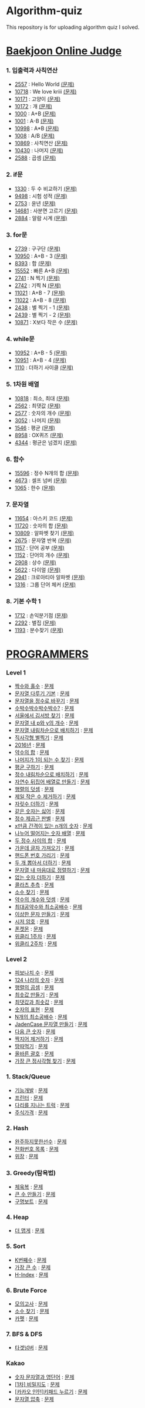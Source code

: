 # Algorithm-quiz
This repository is for uploading algorithm quiz I solved.

# [Baekjoon Online Judge](https://www.acmicpc.net)
### 1. 입출력과 사칙연산
   * [2557](https://github.com/KangJuHyeon/Algorithm-quiz/blob/master/baekjoon/2557.py) : Hello World [(문제)](https://www.acmicpc.net/problem/2557)
   * [10718](https://github.com/KangJuHyeon/Algorithm-quiz/blob/master/baekjoon/10718.py) : We love kriii [(문제)](https://www.acmicpc.net/problem/10718)
   * [10171](https://github.com/KangJuHyeon/Algorithm-quiz/blob/master/baekjoon/10171.py) : 고양이 [(문제)](https://www.acmicpc.net/problem/10171)
   * [10172](https://github.com/KangJuHyeon/Algorithm-quiz/blob/master/baekjoon/10172.py) : 개 [(문제)](https://www.acmicpc.net/problem/10172)
   * [1000](https://github.com/KangJuHyeon/Algorithm-quiz/blob/master/baekjoon/1000.py) : A+B [(문제)](https://www.acmicpc.net/problem/1000)
   * [1001](https://github.com/KangJuHyeon/Algorithm-quiz/blob/master/baekjoon/1001.py) : A-B [(문제)](https://www.acmicpc.net/problem/1001)
   * [10998](https://github.com/KangJuHyeon/Algorithm-quiz/blob/master/baekjoon/10998.py) : A*B [(문제)](https://www.acmicpc.net/problem/10998)
   * [1008](https://github.com/KangJuHyeon/Algorithm-quiz/blob/master/baekjoon/1008.py) : A/B [(문제)](https://www.acmicpc.net/problem/1008)
   * [10869](https://github.com/KangJuHyeon/Algorithm-quiz/blob/master/baekjoon/10869.py) : 사칙연산 [(문제)](https://www.acmicpc.net/problem/10869)
   * [10430](https://github.com/KangJuHyeon/Algorithm-quiz/blob/master/baekjoon/10430.py) : 나머지 [(문제)](https://www.acmicpc.net/problem/10430)
   * [2588](https://github.com/KangJuHyeon/Algorithm-quiz/blob/master/baekjoon/2588.py) : 곱셈 [(문제)](https://www.acmicpc.net/problem/2588)
### 2. if문
   * [1330](https://github.com/KangJuHyeon/Algorithm-quiz/blob/master/baekjoon/1330.py) : 두 수 비교하기 [(문제)](https://www.acmicpc.net/problem/1330)
   * [9498](https://github.com/KangJuHyeon/Algorithm-quiz/blob/master/baekjoon/9498.py) : 시험 성적 [(문제)](https://www.acmicpc.net/problem/9498)
   * [2753](https://github.com/KangJuHyeon/Algorithm-quiz/blob/master/baekjoon/2753.py) : 윤년 [(문제)](https://www.acmicpc.net/problem/2753)
   * [14681](https://github.com/KangJuHyeon/Algorithm-quiz/blob/master/baekjoon/14681.py) : 사분면 고르기 [(문제)](https://www.acmicpc.net/problem/14681)
   * [2884](https://github.com/KangJuHyeon/Algorithm-quiz/blob/master/baekjoon/2884.py) : 알람 시계 [(문제)](https://www.acmicpc.net/problem/2884)
### 3. for문
   * [2739](https://github.com/KangJuHyeon/Algorithm-quiz/blob/master/baekjoon/2739.py) : 구구단 [(문제)](https://www.acmicpc.net/problem/2739)
   * [10950](https://github.com/KangJuHyeon/Algorithm-quiz/blob/master/baekjoon/10950.py) : A+B - 3 [(문제)](https://www.acmicpc.net/problem/10950)
   * [8393](https://github.com/KangJuHyeon/Algorithm-quiz/blob/master/baekjoon/8393.py) : 합 [(문제)](https://www.acmicpc.net/problem/8393)
   * [15552](https://github.com/KangJuHyeon/Algorithm-quiz/blob/master/baekjoon/15552.py) : 빠른 A+B [(문제)](https://www.acmicpc.net/problem/15552)
   * [2741](https://github.com/KangJuHyeon/Algorithm-quiz/blob/master/baekjoon/2741.py) : N 찍기 [(문제)](https://www.acmicpc.net/problem/2741)
   * [2742](https://github.com/KangJuHyeon/Algorithm-quiz/blob/master/baekjoon/2742.py) : 기찍 N [(문제)](https://www.acmicpc.net/problem/2742)
   * [11021](https://github.com/KangJuHyeon/Algorithm-quiz/blob/master/baekjoon/11021.py) : A+B - 7 [(문제)](https://www.acmicpc.net/problem/11021)
   * [11022](https://github.com/KangJuHyeon/Algorithm-quiz/blob/master/baekjoon/11022.py) : A+B - 8 [(문제)](https://www.acmicpc.net/problem/11022)
   * [2438](https://github.com/KangJuHyeon/Algorithm-quiz/blob/master/baekjoon/2438.py) : 별 찍기 - 1 [(문제)](https://www.acmicpc.net/problem/2438)
   * [2439](https://github.com/KangJuHyeon/Algorithm-quiz/blob/master/baekjoon/2439.py) : 별 찍기 - 2 [(문제)](https://www.acmicpc.net/problem/2439)
   * [10871](https://github.com/KangJuHyeon/Algorithm-quiz/blob/master/baekjoon/10871.py) : X보다 작은 수 [(문제)](https://www.acmicpc.net/problem/10871)
### 4. while문
   * [10952](https://github.com/KangJuHyeon/Algorithm-quiz/blob/master/baekjoon/10952.py) : A+B - 5 [(문제)](https://www.acmicpc.net/problem/10952)
   * [10951](https://github.com/KangJuHyeon/Algorithm-quiz/blob/master/baekjoon/10951.py) : A+B - 4 [(문제)](https://www.acmicpc.net/problem/10951)
   * [1110](https://github.com/KangJuHyeon/Algorithm-quiz/blob/master/baekjoon/1110.py) : 더하기 사이클 [(문제)](https://www.acmicpc.net/problem/1110)
### 5. 1차원 배열
   * [10818](https://github.com/KangJuHyeon/Algorithm-quiz/blob/master/baekjoon/10818.py) : 최소, 최대 [(문제)](https://www.acmicpc.net/problem/10818)
   * [2562](https://github.com/KangJuHyeon/Algorithm-quiz/blob/master/baekjoon/2562.py) : 최댓값 [(문제)](https://www.acmicpc.net/problem/2562)
   * [2577](https://github.com/KangJuHyeon/Algorithm-quiz/blob/master/baekjoon/2577.py) : 숫자의 개수 [(문제)](https://www.acmicpc.net/problem/2577)
   * [3052](https://github.com/KangJuHyeon/Algorithm-quiz/blob/master/baekjoon/3052.py) : 나머지 [(문제)](https://www.acmicpc.net/problem/3052)
   * [1546](https://github.com/KangJuHyeon/Algorithm-quiz/blob/master/baekjoon/1546.py) : 평균 [(문제)](https://www.acmicpc.net/problem/1546)
   * [8958](https://github.com/KangJuHyeon/Algorithm-quiz/blob/master/baekjoon/8958.py) : OX퀴즈 [(문제)](https://www.acmicpc.net/problem/8958)
   * [4344](https://github.com/KangJuHyeon/Algorithm-quiz/blob/master/baekjoon/4344.py) : 평균은 넘겠지 [(문제)](https://www.acmicpc.net/problem/4344)
### 6. 함수
   * [15596](https://github.com/KangJuHyeon/Algorithm-quiz/blob/master/baekjoon/15596.py) : 정수 N개의 합 [(문제)](https://www.acmicpc.net/problem/15596)
   * [4673](https://github.com/KangJuHyeon/Algorithm-quiz/blob/master/baekjoon/4673.py) : 셀프 넘버 [(문제)](https://www.acmicpc.net/problem/4673)
   * [1065](https://github.com/KangJuHyeon/Algorithm-quiz/blob/master/baekjoon/1065.py) : 한수 [(문제)](https://www.acmicpc.net/problem/1065)
### 7. 문자열
   * [11654](https://github.com/KangJuHyeon/Algorithm-quiz/blob/master/baekjoon/11654.py) : 아스키 코드 [(문제)](https://www.acmicpc.net/problem/11654)
   * [11720](https://github.com/KangJuHyeon/Algorithm-quiz/blob/master/baekjoon/11720.py) : 숫자의 합 [(문제)](https://www.acmicpc.net/problem/11720)
   * [10809](https://github.com/KangJuHyeon/Algorithm-quiz/blob/master/baekjoon/10809.py) : 알파벳 찾기 [(문제)](https://www.acmicpc.net/problem/10809)
   * [2675](https://github.com/KangJuHyeon/Algorithm-quiz/blob/master/baekjoon/2675.py) : 문자열 반복 [(문제)](https://www.acmicpc.net/problem/2675)
   * [1157](https://github.com/KangJuHyeon/Algorithm-quiz/blob/master/baekjoon/1157.py) : 단어 공부 [(문제)](https://www.acmicpc.net/problem/1157)
   * [1152](https://github.com/KangJuHyeon/Algorithm-quiz/blob/master/baekjoon/1152.py) : 단어의 개수 [(문제)](https://www.acmicpc.net/problem/1152)
   * [2908](https://github.com/KangJuHyeon/Algorithm-quiz/blob/master/baekjoon/2908.py) : 상수 [(문제)](https://www.acmicpc.net/problem/2908)
   * [5622](https://github.com/KangJuHyeon/Algorithm-quiz/blob/master/baekjoon/5622.py) : 다이얼 [(문제)](https://www.acmicpc.net/problem/5622)
   * [2941](https://github.com/KangJuHyeon/Algorithm-quiz/blob/master/baekjoon/2941.py) : 크로아티아 알파벳 [(문제)](https://www.acmicpc.net/problem/2941)
   * [1316](https://github.com/KangJuHyeon/Algorithm-quiz/blob/master/baekjoon/1316.py) : 그룹 단어 체커 [(문제)](https://www.acmicpc.net/problem/1316)
### 8. 기본 수학 1
   * [1712](https://github.com/KangJuHyeon/Algorithm-quiz/blob/master/baekjoon/1712.py) : 손익분기점 [(문제)](https://www.acmicpc.net/problem/1712)
   * [2292](https://github.com/KangJuHyeon/Algorithm-quiz/blob/master/baekjoon/2292.py) : 벌집 [(문제)](https://www.acmicpc.net/problem/2292)
   * [1193](https://github.com/KangJuHyeon/Algorithm-quiz/blob/master/baekjoon/1193.py) : 분수찾기 [(문제)](https://www.acmicpc.net/problem/1193)
# [PROGRAMMERS](https://programmers.co.kr/learn/challenges?tab=algorithm_practice_kit, "Programmers Link")
### Level 1
   * [짝수와 홀수](https://github.com/KangJuHyeon/Algorithm-quiz/blob/master/programmers/12937.py "problem solving") : [문제](https://programmers.co.kr/learn/courses/30/lessons/12937, "Programmers Link")
   * [문자열 다루기 기본](https://github.com/KangJuHyeon/Algorithm-quiz/blob/master/programmers/12918.py "problem solving") : [문제](https://programmers.co.kr/learn/courses/30/lessons/12918, "Programmers Link")
   * [문자열을 정수로 바꾸기](https://github.com/KangJuHyeon/Algorithm-quiz/blob/master/programmers/12925.py "problem solving") : [문제](https://programmers.co.kr/learn/courses/30/lessons/12925, "Programmers Link")
   * [수박수박수박수박수?](https://github.com/KangJuHyeon/Algorithm-quiz/blob/master/programmers/12922.py "problem solving") : [문제](https://programmers.co.kr/learn/courses/30/lessons/12922, "Programmers Link")
   * [서울에서 김서방 찾기](https://github.com/KangJuHyeon/Algorithm-quiz/blob/master/programmers/12919.py "problem solving") : [문제](https://programmers.co.kr/learn/courses/30/lessons/12919, "Programmers Link")
   * [문자열 내 p와 y의 개수](https://github.com/KangJuHyeon/Algorithm-quiz/blob/master/programmers/12916.py "problem solving") : [문제](https://programmers.co.kr/learn/courses/30/lessons/12916, "Programmers Link")
   * [문자열 내림차순으로 배치하기](https://github.com/KangJuHyeon/Algorithm-quiz/blob/master/programmers/12917.py "problem solving") : [문제](https://programmers.co.kr/learn/courses/30/lessons/12917, "Programmers Link")
   * [직사각형 별찍기](https://github.com/KangJuHyeon/Algorithm-quiz/blob/master/programmers/12969.py "problem solving") : [문제](https://programmers.co.kr/learn/courses/30/lessons/12969, "Programmers Link")
   * [2016년](https://github.com/KangJuHyeon/Algorithm-quiz/blob/master/programmers/12901.py "problem solving") : [문제](https://programmers.co.kr/learn/courses/30/lessons/12901, "Programmers Link")
   * [약수의 합](https://github.com/KangJuHyeon/Algorithm-quiz/blob/master/programmers/12928.py "problem solving") : [문제](https://programmers.co.kr/learn/courses/30/lessons/12928, "Programmers Link")
   * [나머지가 1이 되는 수 찾기](https://github.com/KangJuHyeon/Algorithm-quiz/blob/master/programmers/87389.py "problem solving") : [문제](https://programmers.co.kr/learn/courses/30/lessons/87389, "Programmers Link")
   * [평균 구하기](https://github.com/KangJuHyeon/Algorithm-quiz/blob/master/programmers/12944.py "problem solving") : [문제](https://programmers.co.kr/learn/courses/30/lessons/12944, "Programmers Link")
   * [정수 내림차순으로 배치하기](https://github.com/KangJuHyeon/Algorithm-quiz/blob/master/programmers/12933.py "problem solving") : [문제](https://programmers.co.kr/learn/courses/30/lessons/12933, "Programmers Link")
   * [자연수 뒤집어 배열로 만들기](https://github.com/KangJuHyeon/Algorithm-quiz/blob/master/programmers/12932.py "problem solving") : [문제](https://programmers.co.kr/learn/courses/30/lessons/12932, "Programmers Link")
   * [행렬의 덧셈](https://github.com/KangJuHyeon/Algorithm-quiz/blob/master/programmers/12950.py "problem solving") : [문제](https://programmers.co.kr/learn/courses/30/lessons/12950, "Programmers Link")
   * [제일 작은 수 제거하기](https://github.com/KangJuHyeon/Algorithm-quiz/blob/master/programmers/12935.py "problem solving") : [문제](https://programmers.co.kr/learn/courses/30/lessons/12935, "Programmers Link")
   * [자릿수 더하기](https://github.com/KangJuHyeon/Algorithm-quiz/blob/master/programmers/12931.py "problem solving") : [문제](https://programmers.co.kr/learn/courses/30/lessons/12931, "Programmers Link")
   * [같은 숫자는 싫어](https://github.com/KangJuHyeon/Algorithm-quiz/blob/master/programmers/12906.py "problem solving") : [문제](https://programmers.co.kr/learn/courses/30/lessons/12906, "Programmers Link")
   * [정수 제곱근 판별](https://github.com/KangJuHyeon/Algorithm-quiz/blob/master/programmers/12934.py "problem solving") : [문제](https://programmers.co.kr/learn/courses/30/lessons/12934, "Programmers Link")
   * [x만큼 간격이 있는 n개의 숫자](https://github.com/KangJuHyeon/Algorithm-quiz/blob/master/programmers/12954.py "problem solving") : [문제](https://programmers.co.kr/learn/courses/30/lessons/12954, "Programmers Link")
   * [나누어 떨어지는 숫자 배열](https://github.com/KangJuHyeon/Algorithm-quiz/blob/master/programmers/12910.py "problem solving") : [문제](https://programmers.co.kr/learn/courses/30/lessons/12910, "Programmers Link")
   * [두 정수 사이의 합](https://github.com/KangJuHyeon/Algorithm-quiz/blob/master/programmers/12912.py "problem solving") : [문제](https://programmers.co.kr/learn/courses/30/lessons/12912, "Programmers Link")
   * [가운데 글자 가져오기](https://github.com/KangJuHyeon/Algorithm-quiz/blob/master/programmers/12903.py "problem solving") : [문제](https://programmers.co.kr/learn/courses/30/lessons/12903, "Programmers Link")
   * [핸드폰 번호 가리기](https://github.com/KangJuHyeon/Algorithm-quiz/blob/master/programmers/12948.py "problem solving") : [문제](https://programmers.co.kr/learn/courses/30/lessons/12948, "Programmers Link")
   * [두 개 뽑아서 더하기](https://github.com/KangJuHyeon/Algorithm-quiz/blob/master/programmers/68644.py "problem solving") : [문제](https://programmers.co.kr/learn/courses/30/lessons/68644 "Programmers Link")
   * [문자열 내 마음대로 정렬하기](https://github.com/KangJuHyeon/Algorithm-quiz/blob/master/programmers/12915.py "problem solving") : [문제](https://programmers.co.kr/learn/courses/30/lessons/12915, "Programmers Link")
   * [없는 숫자 더하기](https://github.com/KangJuHyeon/Algorithm-quiz/blob/master/programmers/86051.py "problem solving") : [문제](https://programmers.co.kr/learn/courses/30/lessons/86051, "Programmers Link")
   * [콜라츠 추측](https://github.com/KangJuHyeon/Algorithm-quiz/blob/master/programmers/12943.py "problem solving") : [문제](https://programmers.co.kr/learn/courses/30/lessons/12943, "Programmers Link")
   * [소수 찾기](https://github.com/KangJuHyeon/Algorithm-quiz/blob/master/programmers/12921.py "problem solving") : [문제](https://programmers.co.kr/learn/courses/30/lessons/12921, "Programmers Link")
   * [약수의 개수와 덧셈](https://github.com/KangJuHyeon/Algorithm-quiz/blob/master/programmers/77884.py "problem solving") : [문제](https://programmers.co.kr/learn/courses/30/lessons/77884, "Programmers Link")
   * [최대공약수와 최소공배수](https://github.com/KangJuHyeon/Algorithm-quiz/blob/master/programmers/12940.py "problem solving") : [문제](https://programmers.co.kr/learn/courses/30/lessons/12940, "Programmers Link")
   * [이상한 문자 만들기](https://github.com/KangJuHyeon/Algorithm-quiz/blob/master/programmers/12930.py "problem solving") : [문제](https://programmers.co.kr/learn/courses/30/lessons/12930, "Programmers Link")
   * [시저 암호](https://github.com/KangJuHyeon/Algorithm-quiz/blob/master/programmers/12926.py "problem solving") : [문제](https://programmers.co.kr/learn/courses/30/lessons/12926, "Programmers Link")
   * [폰켓몬](https://github.com/KangJuHyeon/Algorithm-quiz/blob/master/programmers/1845.py "problem solving") : [문제](https://programmers.co.kr/learn/courses/30/lessons/1845, "Programmers Link")
   * [위클리 1주차](https://github.com/KangJuHyeon/Algorithm-quiz/blob/master/programmers/82612.py "problem solving") : [문제](https://programmers.co.kr/learn/courses/30/lessons/82612, "Programmers Link")
   * [위클리 2주차](https://github.com/KangJuHyeon/Algorithm-quiz/blob/master/programmers/83201.py "problem solving") : [문제](https://programmers.co.kr/learn/courses/30/lessons/83201, "Programmers Link")
### Level 2
   * [피보나치 수](https://github.com/KangJuHyeon/Algorithm-quiz/blob/master/programmers/12945.py "problem solving") : [문제](https://programmers.co.kr/learn/courses/30/lessons/12945, "Programmers Link")
   * [124 나라의 숫자](https://github.com/KangJuHyeon/Algorithm-quiz/blob/master/programmers/12899.py "problem solving") : [문제](https://programmers.co.kr/learn/courses/30/lessons/12899, "Programmers Link")
   * [행렬의 곱셈](https://github.com/KangJuHyeon/Algorithm-quiz/blob/master/programmers/12949.py "problem solving") : [문제](https://programmers.co.kr/learn/courses/30/lessons/12949, "Programmers Link")
   * [최솟값 만들기](https://github.com/KangJuHyeon/Algorithm-quiz/blob/master/programmers/12941.py "problem solving") : [문제](https://programmers.co.kr/learn/courses/30/lessons/12941, "Programmers Link")
   * [최댓값과 최솟값](https://github.com/KangJuHyeon/Algorithm-quiz/blob/master/programmers/12939.py "problem solving") : [문제](https://programmers.co.kr/learn/courses/30/lessons/12939, "Programmers Link")
   * [숫자의 표현](https://github.com/KangJuHyeon/Algorithm-quiz/blob/master/programmers/12924.py "problem solving") : [문제](https://programmers.co.kr/learn/courses/30/lessons/12924, "Programmers Link")
   * [N개의 최소공배수](https://github.com/KangJuHyeon/Algorithm-quiz/blob/master/programmers/12953.py "problem solving") : [문제](https://programmers.co.kr/learn/courses/30/lessons/12953, "Programmers Link")
   * [JadenCase 문자열 만들기](https://github.com/KangJuHyeon/Algorithm-quiz/blob/master/programmers/12951.py "problem solving") : [문제](https://programmers.co.kr/learn/courses/30/lessons/12951, "Programmers Link")
   * [다음 큰 숫자](https://github.com/KangJuHyeon/Algorithm-quiz/blob/master/programmers/12911.py "problem solving") : [문제](https://programmers.co.kr/learn/courses/30/lessons/12911, "Programmers Link")
   * [짝지어 제거하기](https://github.com/KangJuHyeon/Algorithm-quiz/blob/master/programmers/12973.py "problem solving") : [문제](https://programmers.co.kr/learn/courses/30/lessons/12973, "Programmers Link")
   * [땅따먹기](https://github.com/KangJuHyeon/Algorithm-quiz/blob/master/programmers/12913.py "problem solving") : [문제](https://programmers.co.kr/learn/courses/30/lessons/12913, "Programmers Link")
   * [올바른 괄호](https://github.com/KangJuHyeon/Algorithm-quiz/blob/master/programmers/12909.py "problem solving") : [문제](https://programmers.co.kr/learn/courses/30/lessons/12909, "Programmers Link")
   * [가장 큰 정사각형 찾기](https://github.com/KangJuHyeon/Algorithm-quiz/blob/master/programmers/12905.py "problem solving") : [문제](https://programmers.co.kr/learn/courses/30/lessons/12905, "Programmers Link")
### 1. Stack/Queue
   * [기능개발](https://github.com/KangJuHyeon/Algorithm-quiz/blob/master/programmers/42586.py "problem solving") : [문제](https://programmers.co.kr/learn/courses/30/lessons/42586, "Programmers Link")
   * [프린터](https://github.com/KangJuHyeon/Algorithm-quiz/blob/master/programmers/42587.py "problem solving") : [문제](https://programmers.co.kr/learn/courses/30/lessons/42587, "Programmers Link")
   * [다리를 지나는 트럭](https://github.com/KangJuHyeon/Algorithm-quiz/blob/master/programmers/42583.py "problem solving") : [문제](https://programmers.co.kr/learn/courses/30/lessons/42583, "Programmers Link")
   * [주식가격](https://github.com/KangJuHyeon/Algorithm-quiz/blob/master/programmers/42584.py "problem solving") : [문제](https://programmers.co.kr/learn/courses/30/lessons/42584, "Programmers Link")
### 2. Hash
   * [완주하지못한선수](https://github.com/KangJuHyeon/Algorithm-quiz/blob/master/programmers/42576.py "problem solving") : [문제](https://programmers.co.kr/learn/courses/30/lessons/42576, "Programmers Link")
   * [전화번호 목록](https://github.com/KangJuHyeon/Algorithm-quiz/blob/master/programmers/42577.py "problem solving") : [문제](https://programmers.co.kr/learn/courses/30/lessons/42577, "Programmers Link")
   * [위장](https://github.com/KangJuHyeon/Algorithm-quiz/blob/master/programmers/42578.py "problem solving") : [문제](https://programmers.co.kr/learn/courses/30/lessons/42578, "Programmers Link")
### 3. Greedy(탐욕법)
   * [체육복](https://github.com/KangJuHyeon/Algorithm-quiz/blob/master/programmers/42862.py "problem solving") : [문제](https://programmers.co.kr/learn/courses/30/lessons/42862, "Programmers Link")
   * [큰 수 만들기](https://github.com/KangJuHyeon/Algorithm-quiz/blob/master/programmers/42883.py "problem solving") : [문제](https://programmers.co.kr/learn/courses/30/lessons/42883, "Programmers Link")
   * [구명보트](https://github.com/KangJuHyeon/Algorithm-quiz/blob/master/programmers/42885.py "problem solving") : [문제](https://programmers.co.kr/learn/courses/30/lessons/42885, "Programmers Link")
### 4. Heap
   * [더 맵게](https://github.com/KangJuHyeon/Algorithm-quiz/blob/master/programmers/42626.py "problem solving") : [문제](https://programmers.co.kr/learn/courses/30/lessons/42626, "Programmers Link")
### 5. Sort
   * [K번째수](https://github.com/KangJuHyeon/Algorithm-quiz/blob/master/programmers/42748.py "problem solving") : [문제](https://programmers.co.kr/learn/courses/30/lessons/42748, "Programmers Link")
   * [가장 큰 수](https://github.com/KangJuHyeon/Algorithm-quiz/blob/master/programmers/42746.py "problem solving") : [문제](https://programmers.co.kr/learn/courses/30/lessons/42746, "Programmers Link")
   * [H-Index](https://github.com/KangJuHyeon/Algorithm-quiz/blob/master/programmers/42747.py "problem solving") : [문제](https://programmers.co.kr/learn/courses/30/lessons/42747, "Programmers Link")
### 6. Brute Force
   * [모의고사](https://github.com/KangJuHyeon/Algorithm-quiz/blob/master/programmers/42840.py "problem solving") : [문제](https://programmers.co.kr/learn/courses/30/lessons/42840, "Programmers Link")
   * [소수 찾기](https://github.com/KangJuHyeon/Algorithm-quiz/blob/master/programmers/42839.py "problem solving") : [문제](https://programmers.co.kr/learn/courses/30/lessons/42839, "Programmers Link")
   * [카펫](https://github.com/KangJuHyeon/Algorithm-quiz/blob/master/programmers/42842.py "problem solving") : [문제](https://programmers.co.kr/learn/courses/30/lessons/42842, "Programmers Link")
### 7. BFS & DFS
   * [타겟넘버](https://github.com/KangJuHyeon/Algorithm-quiz/blob/master/programmers/43165.py "problem solving") : [문제](https://programmers.co.kr/learn/courses/30/lessons/43165, "Programmers Link")
### Kakao
   * [숫자 문자열과 영단어](https://github.com/KangJuHyeon/Algorithm-quiz/blob/master/programmers/kakao/81301.py "problem solving") : [문제](https://programmers.co.kr/learn/courses/30/lessons/81301, "Programmers Link")
   * [[1차] 비밀지도](https://github.com/KangJuHyeon/Algorithm-quiz/blob/master/programmers/kakao/17681.py "problem solving") : [문제](https://programmers.co.kr/learn/courses/30/lessons/17681, "Programmers Link")
   * [[카카오 인턴]키패드 누르기](https://github.com/KangJuHyeon/Algorithm-quiz/blob/master/programmers/kakao/67256.py "problem solving") : [문제](https://programmers.co.kr/learn/courses/30/lessons/67256, "Programmers Link")
   * [문자열 압축](https://github.com/KangJuHyeon/Algorithm-quiz/blob/master/programmers/kakao/60057.py "problem solving") : [문제](https://programmers.co.kr/learn/courses/30/lessons/60057, "Programmers Link")

<!-- 프로그래머스 문제 형식 정리 예제 -->
<!-- * [문제 이름](URL "problem solving") : [문제](URL, "Programmers Link") -->

<!-- 백준 알고리즘 문제 형식 정리 -->
<!-- * [문제 번호](URL) : 제목 [(문제)](URL) -->